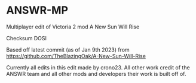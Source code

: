 # ANSWR-MP
Multiplayer edit of Victoria 2 mod A New Sun Will Rise

Checksum DOSI

Based off latest commit (as of Jan 9th 2023) from https://github.com/TheBlazingOak/A-New-Sun-Will-Rise

Currently all edits in this edit made by crono23. All other work credit of the ANSWR team and all other mods and developers their work is built off of.
